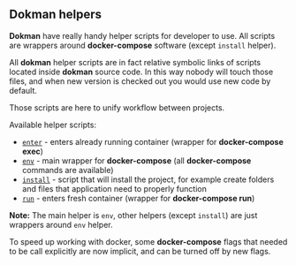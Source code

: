 Dokman helpers
--------------

**Dokman** have really handy helper scripts for developer to use. All scripts are wrappers around 
**docker-compose** software (except `install` helper).

All **dokman** helper scripts are in fact relative symbolic links of scripts located inside **dokman** source
code. In this way nobody will touch those files, and when new version is checked out you would use
new code by default.

Those scripts are here to unify workflow between projects.

Available helper scripts:
- [`enter`](./enter.md) - enters already running container (wrapper for **docker-compose exec**)
- [`env`](./env.md) - main wrapper for **docker-compose** (all **docker-compose** commands are available)
- [`install`](./install.md) - script that will install the project, for example create folders and files that application
need to properly function
- [`run`](./run.md) - enters fresh container (wrapper for **docker-compose run**)

**Note:** The main helper is `env`, other helpers (except `install`) are just wrappers around `env` helper.

To speed up working with docker, some **docker-compose** flags that needed to be call explicitly
are now implicit, and can be turned off by new flags.

